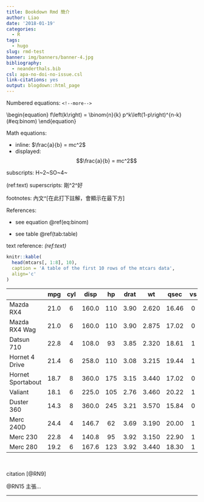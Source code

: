 ```yaml
---
title: Bookdown Rmd 簡介
author: Liao
date: '2018-01-19'
categories:
  - R
tags:
  - hugo
slug: rmd-test
banner: img/banners/banner-4.jpg
bibliography:
  - neanderthals.bib
csl: apa-no-doi-no-issue.csl
link-citations: yes
output: blogdown::html_page
---
```

Numbered equations: `<!--more-->`

\begin{equation} 
  f\left(k\right) = \binom{n}{k} p^k\left(1-p\right)^{n-k}
  (\#eq:binom)
\end{equation}


Math equations: 

- inline: $\frac{a}{b} = mc^2$
- displayed: $$\frac{a}{b} = mc^2$$

subscripts: H~2~SO~4~

(ref:text) superscripts: 剛^2^好

footnotes: 內文^[在此打下註解，會顯示在最下方]

References: 

- see equation \@ref(eq:binom)

- see table \@ref(tab:table)

text reference: *(ref:text)*



```r
knitr::kable(
  head(mtcars[, 1:8], 10),
  caption = 'A table of the first 10 rows of the mtcars data',
  align='c'
)
```



|                  | mpg  | cyl | disp  | hp  | drat |  wt   | qsec  | vs |
|:-----------------|:----:|:---:|:-----:|:---:|:----:|:-----:|:-----:|:--:|
|Mazda RX4         | 21.0 |  6  | 160.0 | 110 | 3.90 | 2.620 | 16.46 | 0  |
|Mazda RX4 Wag     | 21.0 |  6  | 160.0 | 110 | 3.90 | 2.875 | 17.02 | 0  |
|Datsun 710        | 22.8 |  4  | 108.0 | 93  | 3.85 | 2.320 | 18.61 | 1  |
|Hornet 4 Drive    | 21.4 |  6  | 258.0 | 110 | 3.08 | 3.215 | 19.44 | 1  |
|Hornet Sportabout | 18.7 |  8  | 360.0 | 175 | 3.15 | 3.440 | 17.02 | 0  |
|Valiant           | 18.1 |  6  | 225.0 | 105 | 2.76 | 3.460 | 20.22 | 1  |
|Duster 360        | 14.3 |  8  | 360.0 | 245 | 3.21 | 3.570 | 15.84 | 0  |
|Merc 240D         | 24.4 |  4  | 146.7 | 62  | 3.69 | 3.190 | 20.00 | 1  |
|Merc 230          | 22.8 |  4  | 140.8 | 95  | 3.92 | 3.150 | 22.90 | 1  |
|Merc 280          | 19.2 |  6  | 167.6 | 123 | 3.92 | 3.440 | 18.30 | 1  |

<br>

citation [@RN9]

@RN15 主張...

--------------


